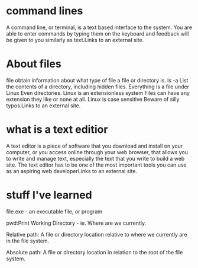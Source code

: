 # command lines
A command line, or terminal, is a text based interface to the system. You are able to enter commands by typing them on the keyboard and feedback will be given to you similarly as text.Links to an external site.

# About files
file obtain information about what type of file a file or directory is. ls -a List the contents of a directory, including hidden files. Everything is a file under Linux Even directories. Linux is an extensionless system Files can have any extension they like or none at all. Linux is case sensitive Beware of silly typos.Links to an external site.

# what is a text editior
A text editor is a piece of software that you download and install on your computer, or you access online through your web browser, that allows you to write and manage text, especially the text that you write to build a web site. The text editor has to be one of the most important tools you can use as an aspiring web developerLinks to an external site.

# stuff I've learned
file.exe - an executable file, or program

pwd:Print Working Directory - ie. Where are we currently.

Relative path: A file or directory location relative to where we currently are in the file system.

Absolute path: A file or directory location in relation to the root of the file system.